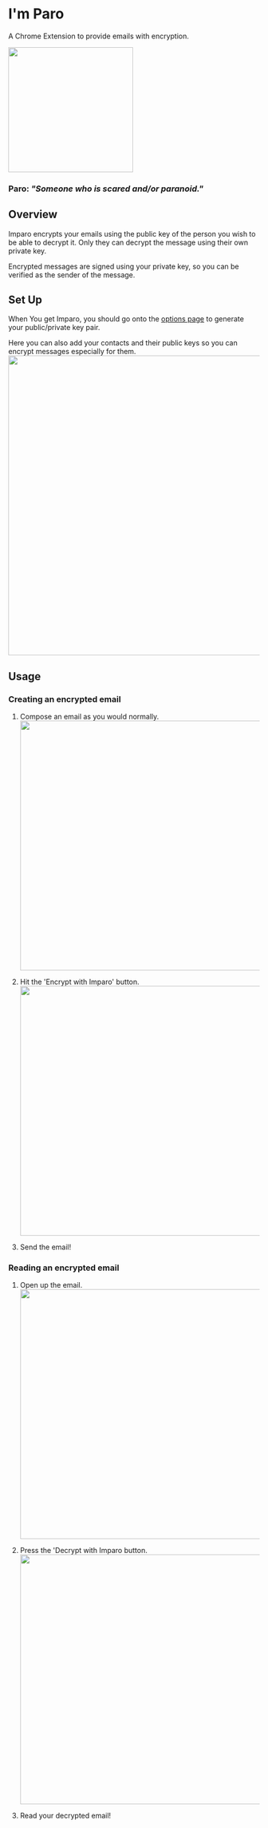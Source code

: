 # I'm Paro

A Chrome Extension to provide emails with encryption.

<img src="https://github.com/nating/imparo/blob/master/assets/logo-512.png?raw=true" width="250px"><img>  
### Paro: _"Someone who is scared and/or paranoid."_

## Overview

Imparo encrypts your emails using the public key of the person you wish to be able to decrypt it. Only they can decrypt the message using their own private key.

Encrypted messages are signed using your private key, so you can be verified as the sender of the message.

## Set Up

When You get Imparo, you should go onto the [options page](chrome-extension://flhloomlgckkflmlkklmcfjjgmkkcfjg/options.html) to generate your public/private key pair.  

Here you can also add your contacts and their public keys so you can encrypt messages especially for them.  
<img src="https://github.com/nating/imparo/blob/master/assets/setup/add-contact.gif?raw=true" width="600px"><img>  

## Usage

### Creating an encrypted email

1. Compose an email as you would normally.  
<img src="https://github.com/nating/imparo/blob/master/assets/usage/compose-a.png?raw=true" width="500px"><img>  

2. Hit the 'Encrypt with Imparo' button.  
<img src="https://github.com/nating/imparo/blob/master/assets/usage/compose-b.gif?raw=true" width="500px"><img>  

3. Send the email!

### Reading an encrypted email

1. Open up the email.  
<img src="https://github.com/nating/imparo/blob/master/assets/usage/read-a.png?raw=true" width="500px"><img>  

2. Press the 'Decrypt with Imparo button.  
<img src="https://github.com/nating/imparo/blob/master/assets/usage/read-a.gif?raw=true" width="500px"><img>

3. Read your decrypted email!
